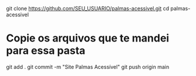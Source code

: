 git clone https://github.com/SEU_USUARIO/palmas-acessivel.git
cd palmas-acessivel
# Copie os arquivos que te mandei para essa pasta
git add .
git commit -m "Site Palmas Acessível"
git push origin main
